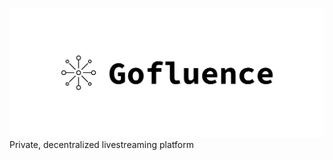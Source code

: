 ![Gofluence](https://github.com/Gofluence/Gofluence/blob/master/cover.png?raw=true)
Private, decentralized livestreaming platform
